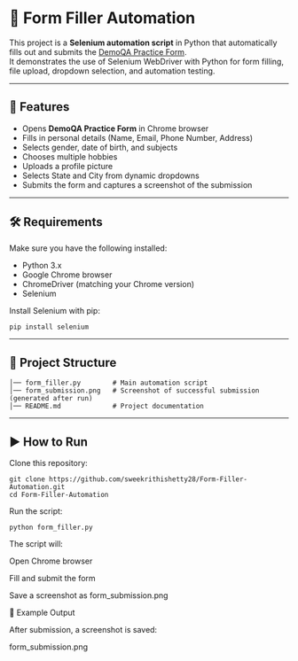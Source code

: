 # 📌 Form Filler Automation

This project is a **Selenium automation script** in Python that automatically fills out and submits the [DemoQA Practice Form](https://demoqa.com/automation-practice-form).  
It demonstrates the use of Selenium WebDriver with Python for form filling, file upload, dropdown selection, and automation testing.

---

## 🚀 Features
- Opens **DemoQA Practice Form** in Chrome browser  
- Fills in personal details (Name, Email, Phone Number, Address)  
- Selects gender, date of birth, and subjects  
- Chooses multiple hobbies  
- Uploads a profile picture  
- Selects State and City from dynamic dropdowns  
- Submits the form and captures a screenshot of the submission  

---

## 🛠️ Requirements
Make sure you have the following installed:
- Python 3.x  
- Google Chrome browser  
- ChromeDriver (matching your Chrome version)  
- Selenium  

Install Selenium with pip:
```bash
pip install selenium
```
---
## 📂 Project Structure
```Form-Filler-Automation/
│── form_filler.py        # Main automation script
│── form_submission.png   # Screenshot of successful submission (generated after run)
│── README.md             # Project documentation
```
---
## ▶️ How to Run

Clone this repository:
```
git clone https://github.com/sweekrithishetty28/Form-Filler-Automation.git
cd Form-Filler-Automation
```
Run the script:
```
python form_filler.py
```

The script will:

Open Chrome browser

Fill and submit the form

Save a screenshot as form_submission.png

📸 Example Output

After submission, a screenshot is saved:

form_submission.png


